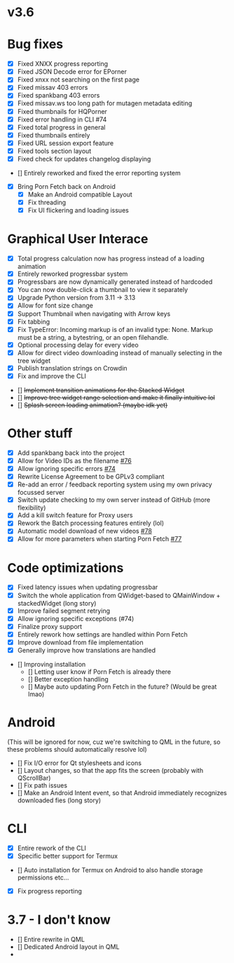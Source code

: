 # v3.6

# Bug fixes
- [x] Fixed XNXX progress reporting
- [x] Fixed JSON Decode error for EPorner
- [x] Fixed xnxx not searching on the first page
- [x] Fixed missav 403 errors
- [x] Fixed spankbang 403 errors
- [x] Fixed missav.ws too long path for mutagen metadata editing
- [x] Fixed thumbnails for HQPorner
- [x] Fixed error handling in CLI #74
- [x] Fixed total progress in general
- [x] Fixed thumbnails entirely
- [x] Fixed URL session export feature
- [x] Fixed tools section layout
- [x] Fixed check for updates changelog displaying
- [] Entirely reworked and fixed the error reporting system
- [x] Bring Porn Fetch back on Android
  - [x] Make an Android compatible Layout
  - [x] Fix threading
  - [x] Fix UI flickering and loading issues

# Graphical User Interace
- [x] Total progress calculation now has progress instead of a loading animation
- [x] Entirely reworked progressbar system
- [x] Progressbars are now dynamically generated instead of hardcoded
- [x] You can now double-click a thumbnail to view it separately
- [x] Upgrade Python version from 3.11 -> 3.13
- [x] Allow for font size change
- [x] Support Thumbnail when navigating with Arrow keys
- [x] Fix tabbing
- [x] Fix TypeError: Incoming markup is of an invalid type: None. Markup must be a string, a bytestring, or an open filehandle.
- [x] Optional processing delay for every video
- [x] Allow for direct video downloading instead of manually selecting in the tree widget
- [x] Publish translation strings on Crowdin
- [x] Fix and improve the CLI
- [] ~~Implement transition animations for the Stacked Widget~~
- [] ~~Improve tree widget range selection and make it finally intuitive lol~~
- [] ~~Splash screen loading animation? (maybe idk yet)~~

# Other stuff
- [x] Add spankbang back into the project
- [x] Allow for Video IDs as the filename [#76](https://github.com/EchterAlsFake/Porn_Fetch/issues/76)
- [x] Allow ignoring specific errors [#74](https://github.com/EchterAlsFake/Porn_Fetch/issues/74)
- [x] Rewrite License Agreement to be GPLv3 compliant
- [x] Re-add an error / feedback reporting system using my own privacy focussed server
- [x] Switch update checking to my own server instead of GitHub (more flexibility)
- [x] Add a kill switch feature for Proxy users
- [x] Rework the Batch processing features entirely (lol)
- [x] Automatic model download of new videos [#78](https://github.com/EchterAlsFake/Porn_Fetch/issues/78)
- [x] Allow for more parameters when starting Porn Fetch [#77](https://github.com/EchterAlsFake/Porn_Fetch/issues/77)

# Code optimizations
- [x] Fixed latency issues when updating progressbar
- [x] Switch the whole application from QWidget-based to QMainWindow + stackedWidget (long story)
- [x] Improve failed segment retrying
- [x] Allow ignoring specific exceptions (#74)
- [x] Finalize proxy support
- [x] Entirely rework how settings are handled within Porn Fetch
- [x] Improve download from file implementation
- [x] Generally improve how translations are handled
- [] Improving installation
  - [] Letting user know if Porn Fetch is already there
  - [] Better exception handling
  - [] Maybe auto updating Porn Fetch in the future? (Would be great lmao)

# Android
(This will be ignored for now, cuz we're switching to QML in the future, so these problems should automatically resolve lol)
- [] Fix I/O error for Qt stylesheets and icons
- [] Layout changes, so that the app fits the screen (probably with QScrollBar)
- [] Fix path issues
- [] Make an Android Intent event, so that Android immediately recognizes downloaded fies (long story)

# CLI
- [x] Entire rework of the CLI
- [x] Specific better support for Termux
- [] Auto installation for Termux on Android to also handle storage permissions etc...
- [x] Fix progress reporting


# 3.7 - I don't know
- [] Entire rewrite in QML
- [] Dedicated Android layout in QML
- 